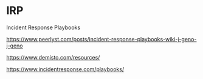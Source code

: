 # IRP
Incident Response Playbooks

https://www.peerlyst.com/posts/incident-response-playbooks-wiki-j-geno-j-geno

https://www.demisto.com/resources/

https://www.incidentresponse.com/playbooks/
